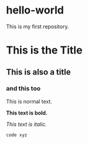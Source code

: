 # hello-world
This is my first repository.

# This is the Title
## This is also a title
### and this too

This is normal text.

**This text is bold.**

_This text is italic._

    code xyz

